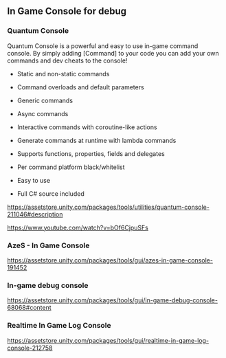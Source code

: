 ## In Game Console for debug


### Quantum Console

Quantum Console is a powerful and easy to use in-game command console. By simply adding [Command] to your code you can add your own commands and dev cheats to the console!

- Static and non-static commands

- Command overloads and default parameters

- Generic commands

- Async commands

- Interactive commands with coroutine-like actions

- Generate commands at runtime with lambda commands

- Supports functions, properties, fields and delegates

- Per command platform black/whitelist

- Easy to use

- Full C# source included

https://assetstore.unity.com/packages/tools/utilities/quantum-console-211046#description

https://www.youtube.com/watch?v=bOf6CjpuSFs

### AzeS - In Game Console
https://assetstore.unity.com/packages/tools/gui/azes-in-game-console-191452

### In-game debug console
https://assetstore.unity.com/packages/tools/gui/in-game-debug-console-68068#content


### Realtime In Game Log Console
https://assetstore.unity.com/packages/tools/gui/realtime-in-game-log-console-212758

